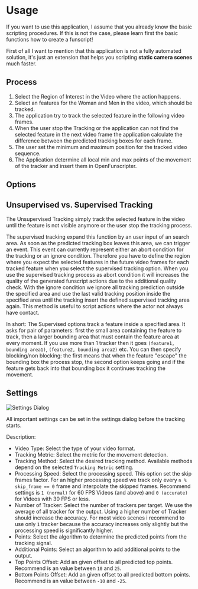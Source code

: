 # Usage

If you want to use this application, I assume that you already know the basic scripting procedures. If this is not the case, please learn first the basic functions how to create a funscript!

First of all I want to mention that this application is not a fully automated solution, it's just an extension that helps you scripting **static camera scenes** much faster.

## Process

1. Select the Region of Interest in the Video where the action happens.
2. Select an features for the Woman and Men in the video, which should be tracked.
3. The application try to track the selected feature in the following video frames.
4. When the user stop the Tracking or the application can not find the selected feature in the next video frame the application calculate the difference between the predicted tracking boxes for each frame.
5. The user set the minimum and maximum position for the tracked video sequence.
6. The Application determine all local min and max points of the movement of the tracker and insert them in OpenFunscripter.

## Options

## Unsupervised vs. Supervised Tracking

The Unsupervised Tracking simply track the selected feature in the video until the feature is not visible anymore or the user stop the tracking process.

The supervised tracking expand this function by an user input of an search area. As soon as the predicted tracking box leaves this area, we can trigger an event. This event can currently represent either an abort condition for the tracking or an ignore condition. Therefore you have to define the region where you expect the selected features in the future video frames for each tracked feature when you select the supervised tracking option. When you use the supervised tracking process as abort condition it will increases the quality of the generated funscript actions due to the additional quality check. With the ignore condition we ignore all tracking prediction outside the specified area and use the last valid tracking position inside the specified area until the tracking insert the defined supervised tracking area again. This method is useful to script actions where the actor not always have contact.

In short: The Supervised options track a feature inside a specified area. It asks for pair of parameters: first the small area containing the feature to track, then a larger bounding area that must contain the feature area at every moment. If you use more than 1 tracker then it goes `(feature1, bounding area1)`, `(feature2, bounding area2)` etc.
You can then specify blocking/non blocking: the first means that when the feature "escape" the bounding box the process stop, the second option keeps going and if the feature gets back into that bounding box it continues tracking the movement.

## Settings

![Settings Dialog](./images/settings_dialog.png)

All important settings can be set in the settings dialog before the tracking starts.

Description:

- Video Type: Select the type of your video format.
- Tracking Metric: Select the metric for the movement detection.
- Tracking Method: Select the desired tracking method. Available methods depend on the selected `Tracking Metric` setting.
- Processing Speed: Select the processing speed. This option set the skip frames factor. For an higher processing speed we track only every `n % skip_frame == 0` frame and interpolate the skipped frames. Recommend settings is `1 (normal)` for 60 FPS Videos (and above) and `0 (accurate)` for Videos with 30 FPS or less.
- Number of Tracker: Select the number of trackers per target. We use the average of all tracker for the output. Using a higher number of Tracker should increase the accuracy. For most video scenes i recommend to use only `1` tracker because the accuracy increases only slightly but the processing speed is significantly higher.
- Points: Select the algorithm to determine the predicted points from the tracking signal.
- Additional Points: Select an algorithm to add additional points to the output.
- Top Points Offset: Add an given offset to all predicted top points. Recommend is an value between `10` and `25`.
- Bottom Points Offset: Add an given offset to all predicted bottom points. Recommend is an value between `-10` and `-25`.
